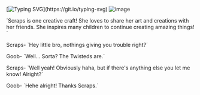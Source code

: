 [![Typing SVG](https://readme-typing-svg.demolab.com?font=Pixelify+Sans&pause=1000&color=00FF2B&width=435&lines=And+our+lucky+contestant+today+is!!!+SCRAPS+!)](https://git.io/typing-svg)
![image](https://github.com/user-attachments/assets/72db6229-d211-46ff-b633-3db86a171318)


 ´Scraps is one creative craft! She loves to share her art and creations with her friends. She inspires many children to continue creating amazing things!´

Scraps- `Hey little bro, nothings giving you trouble right?´
	
Goob- `Well... Sorta? The Twisteds are.´
	
Scraps- `Well yeah! Obviously haha, but if there's anything else you let me know! Alright?´
	
Goob- `Hehe alright! Thanks Scraps.´

